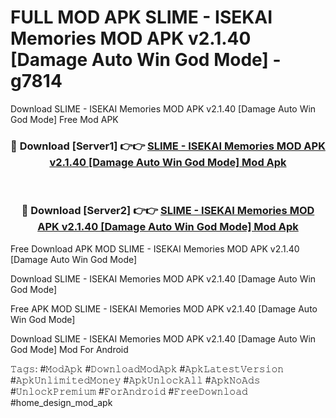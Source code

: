 # FULL MOD APK SLIME - ISEKAI Memories MOD APK v2.1.40 [Damage Auto Win God Mode] - g7814
Download SLIME - ISEKAI Memories MOD APK v2.1.40 [Damage Auto Win God Mode] Free Mod APK

<div align="center">
<h3>🔴 Download [Server1] 👉👉 <a href="https://apk-comot.site?title=SLIME_-_ISEKAI_Memories_MOD_APK_v2.1.40_[Damage_Auto_Win_God_Mode]">SLIME - ISEKAI Memories MOD APK v2.1.40 [Damage Auto Win God Mode] Mod Apk</a></h3><br>

<h3>🔴 Download [Server2] 👉👉 <a href="https://apk-comot.site?title=SLIME_-_ISEKAI_Memories_MOD_APK_v2.1.40_[Damage_Auto_Win_God_Mode]">SLIME - ISEKAI Memories MOD APK v2.1.40 [Damage Auto Win God Mode] Mod Apk</a></h3>
</div>


Free Download APK MOD SLIME - ISEKAI Memories MOD APK v2.1.40 [Damage Auto Win God Mode]

Download SLIME - ISEKAI Memories MOD APK v2.1.40 [Damage Auto Win God Mode] 

Free APK MOD SLIME - ISEKAI Memories MOD APK v2.1.40 [Damage Auto Win God Mode] 

Download SLIME - ISEKAI Memories MOD APK v2.1.40 [Damage Auto Win God Mode] Mod For Android

𝚃𝚊𝚐𝚜: #𝙼𝚘𝚍𝙰𝚙𝚔 #𝙳𝚘𝚠𝚗𝚕𝚘𝚊𝚍𝙼𝚘𝚍𝙰𝚙𝚔 #𝙰𝚙𝚔𝙻𝚊𝚝𝚎𝚜𝚝𝚅𝚎𝚛𝚜𝚒𝚘𝚗 #𝙰𝚙𝚔𝚄𝚗𝚕𝚒𝚖𝚒𝚝𝚎𝚍𝙼𝚘𝚗𝚎𝚢 #𝙰𝚙𝚔𝚄𝚗𝚕𝚘𝚌𝚔𝙰𝚕𝚕 #𝙰𝚙𝚔𝙽𝚘𝙰𝚍𝚜 #𝚄𝚗𝚕𝚘𝚌𝚔𝙿𝚛𝚎𝚖𝚒𝚞𝚖 #𝙵𝚘𝚛𝙰𝚗𝚍𝚛𝚘𝚒𝚍 #𝙵𝚛𝚎𝚎𝙳𝚘𝚠𝚗𝚕𝚘𝚊𝚍 #home_design_mod_apk